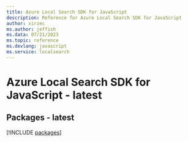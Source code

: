 ```yaml
---
title: Azure Local Search SDK for JavaScript
description: Reference for Azure Local Search SDK for JavaScript
author: xirzec
ms.author: jeffish
ms.data: 07/21/2023
ms.topic: reference
ms.devlang: javascript
ms.service: localsearch
---
```

# Azure Local Search SDK for JavaScript - latest
## Packages - latest
[!INCLUDE [packages](local-search-index.md)]